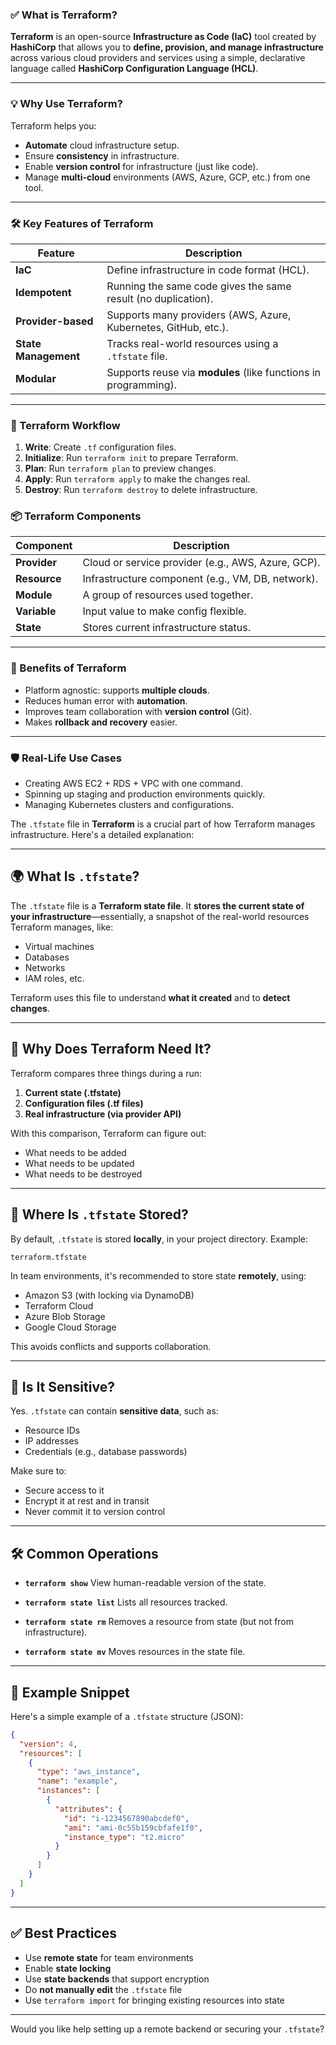 ### ✅ What is Terraform?

**Terraform** is an open-source **Infrastructure as Code (IaC)** tool created by **HashiCorp** that allows you to **define, provision, and manage infrastructure** across various cloud providers and services using a simple, declarative language called **HashiCorp Configuration Language (HCL)**.

---

### 💡 Why Use Terraform?

Terraform helps you:

* **Automate** cloud infrastructure setup.
* Ensure **consistency** in infrastructure.
* Enable **version control** for infrastructure (just like code).
* Manage **multi-cloud** environments (AWS, Azure, GCP, etc.) from one tool.

---

### 🛠️ Key Features of Terraform

| Feature              | Description                                                     |
| -------------------- | --------------------------------------------------------------- |
| **IaC**              | Define infrastructure in code format (HCL).                     |
| **Idempotent**       | Running the same code gives the same result (no duplication).   |
| **Provider-based**   | Supports many providers (AWS, Azure, Kubernetes, GitHub, etc.). |
| **State Management** | Tracks real-world resources using a `.tfstate` file.            |
| **Modular**          | Supports reuse via **modules** (like functions in programming). |

---

### 🔄 Terraform Workflow

1. **Write**: Create `.tf` configuration files.
2. **Initialize**: Run `terraform init` to prepare Terraform.
3. **Plan**: Run `terraform plan` to preview changes.
4. **Apply**: Run `terraform apply` to make the changes real.
5. **Destroy**: Run `terraform destroy` to delete infrastructure.


### 📦 Terraform Components

| Component    | Description                                        |
| ------------ | -------------------------------------------------- |
| **Provider** | Cloud or service provider (e.g., AWS, Azure, GCP). |
| **Resource** | Infrastructure component (e.g., VM, DB, network).  |
| **Module**   | A group of resources used together.                |
| **Variable** | Input value to make config flexible.               |
| **State**    | Stores current infrastructure status.              |

---

### 🚀 Benefits of Terraform

* Platform agnostic: supports **multiple clouds**.
* Reduces human error with **automation**.
* Improves team collaboration with **version control** (Git).
* Makes **rollback and recovery** easier.

---

### 🛡️ Real-Life Use Cases

* Creating AWS EC2 + RDS + VPC with one command.
* Spinning up staging and production environments quickly.
* Managing Kubernetes clusters and configurations.


The `.tfstate` file in **Terraform** is a crucial part of how Terraform manages infrastructure. Here's a detailed explanation:

---

## 🌍 What Is `.tfstate`?

The `.tfstate` file is a **Terraform state file**. It **stores the current state of your infrastructure**—essentially, a snapshot of the real-world resources Terraform manages, like:

* Virtual machines
* Databases
* Networks
* IAM roles, etc.

Terraform uses this file to understand **what it created** and to **detect changes**.

---

## 🧠 Why Does Terraform Need It?

Terraform compares three things during a run:

1. **Current state (.tfstate)**
2. **Configuration files (.tf files)**
3. **Real infrastructure (via provider API)**

With this comparison, Terraform can figure out:

* What needs to be added
* What needs to be updated
* What needs to be destroyed

---

## 📁 Where Is `.tfstate` Stored?

By default, `.tfstate` is stored **locally**, in your project directory. Example:

```
terraform.tfstate
```

In team environments, it's recommended to store state **remotely**, using:

* Amazon S3 (with locking via DynamoDB)
* Terraform Cloud
* Azure Blob Storage
* Google Cloud Storage

This avoids conflicts and supports collaboration.

---

## 🔐 Is It Sensitive?

Yes. `.tfstate` can contain **sensitive data**, such as:

* Resource IDs
* IP addresses
* Credentials (e.g., database passwords)

Make sure to:

* Secure access to it
* Encrypt it at rest and in transit
* Never commit it to version control

---

## 🛠️ Common Operations

* **`terraform show`**
  View human-readable version of the state.

* **`terraform state list`**
  Lists all resources tracked.

* **`terraform state rm`**
  Removes a resource from state (but not from infrastructure).

* **`terraform state mv`**
  Moves resources in the state file.

---

## 🧩 Example Snippet

Here's a simple example of a `.tfstate` structure (JSON):

```json
{
  "version": 4,
  "resources": [
    {
      "type": "aws_instance",
      "name": "example",
      "instances": [
        {
          "attributes": {
            "id": "i-1234567890abcdef0",
            "ami": "ami-0c55b159cbfafe1f0",
            "instance_type": "t2.micro"
          }
        }
      ]
    }
  ]
}
```

---

## ✅ Best Practices

* Use **remote state** for team environments
* Enable **state locking**
* Use **state backends** that support encryption
* Do **not manually edit** the `.tfstate` file
* Use `terraform import` for bringing existing resources into state

---

Would you like help setting up a remote backend or securing your `.tfstate`?
